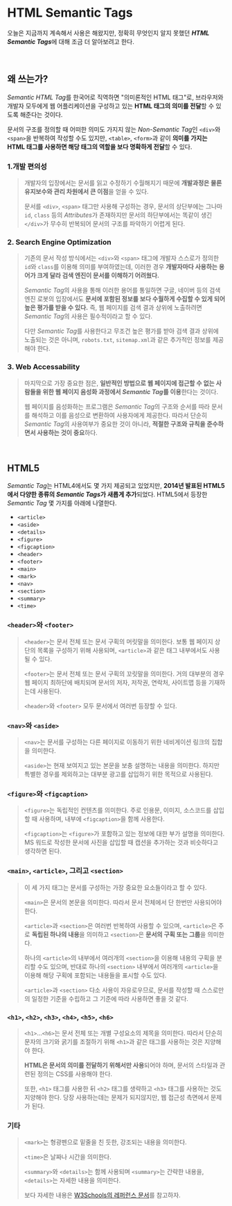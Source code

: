 # HTML Semantic Tags

오늘은 지금까지 계속해서 사용은 해왔지만, 정확히 무엇인지 알지 못했던 ***HTML Semantic Tags***에 대해 조금 더 알아보려고 한다. 

<br>

## 왜 쓰는가?

*Semantic HTML Tag*를 한국어로 직역하면 "의미론적인 HTML 태그"로, 브라우저와 개발자 모두에게 웹 어플리케이션을 구성하고 있는 **HTML 태그의 의미를 전달**할 수 있도록 해준다는 것이다. 

문서의 구조를 정의할 때 어떠한 의미도 가지지 않는 *Non-Semantic Tag*인 `<div>`와 `<span>`을 반복하여 작성할 수도 있지만, `<table>`, `<form>`과 같이 **의미를 가지는 HTML 태그를 사용하면 해당 태그의 역할을 보다 명확하게 전달**할 수 있다. 

### 1.개발 편의성
> 개발자의 입장에서는 문서를 읽고 수정하기 수월해지기 때문에 **개발과정은 물론 유지보수와 관리 차원에서 큰 이점**을 얻을 수 있다.  
>
> 문서를 `<div>`, `<span>` 태그만 사용해 구성하는 경우, 문서의 상단부에는 그나마 `id`, `class` 등의 *Attributes*가 존재하지만 문서의 하단부에서는 똑같이 생긴 `</div>`가  무수히 반복되어 문서의 구조를 파악하기 어렵게 된다.  

### 2. Search Engine Optimization
> 기존의 문서 작성 방식에서는  `<div>`와 `<span>` 태그에 개발자 스스로가 정의한 `id`와 `class`를 이용해 의미를 부여하였는데, 이러한 경우 **개발자마다 사용하는 용어가 크게 달라 검색 엔진이 문서를 이해하기 어려웠다.**
>
> *Semantic Tag*의 사용을 통해 이러한 용어를 통일하면 구글, 네이버 등의 검색엔진 로봇의 입장에서도 **문서에 포함된 정보를 보다 수월하게 수집할 수 있게 되어 높은 평가를 받을 수 있다.** 즉, 웹 페이지를 검색 결과 상위에 노출하려면 *Semantic Tag*의 사용은 필수적이라고 할 수 있다.
>
> 다만 *Semantic Tag*를 사용한다고 무조건 높은 평가를 받아 검색 결과 상위에 노출되는 것은 아니며, `robots.txt`, `sitemap.xml`과 같은 추가적인 정보를 제공해야 한다. 


### 3. Web Accessability
> 마지막으로 가장 중요한 점은, **일반적인 방법으로 웹 페이지에 접근할 수 없는 사람들을 위한 웹 페이지 음성화 과정에서 *Semantic Tag*를 이용**한다는 것이다. 
>
> 웹 페이지를 음성화하는 프로그램은 *Semantic Tag*의 구조와 순서를 따라 문서를 해석하고 이를 음성으로 변환하여 사용자에게 제공한다. 따라서 단순히 *Semantic Tag*의 사용여부가 중요한 것이 아니라, **적절한 구조와 규칙을 준수하면서 사용하는 것이 중요**하다.

<br>

## HTML5

*Semantic Tag*는 HTML4에서도 몇 가지 제공되고 있었지만, **2014년 발표된 HTML5에서 다양한 종류의 *Semantic Tags*가 새롭게 추가**되었다. HTML5에서 등장한 *Semantic Tag* 몇 가지를 아래에 나열한다.

- `<article>`
- `<aside>`
- `<details>`
- `<figure>`
- `<figcaption>`
- `<header>`
- `<footer>`
- `<main>`
- `<mark>`
- `<nav>`
- `<section>`
- `<summary>`
- `<time>`

### `<header>`와 `<footer>`
> `<header>`는 문서 전체 또는 문서 구획의 머릿말을 의미한다. 보통 웹 페이지 상단의 목록을 구성하기 위해 사용되며, `<article>`과 같은 태그 내부에서도 사용될 수 있다.
>
> `<footer>`는 문서 전체 또는 문서 구획의 꼬릿말을 의미한다. 거의 대부분의 경우 웹 페이지 최하단에 배치되며 문서의 저자, 저작권, 연락처, 사이트맵 등을 기재하는데 사용된다.
>
> `<header>`와 `<footer>` 모두 문서에서 여러번 등장할 수 있다.

### `<nav>`와 `<aside>`
> `<nav>`는 문서를 구성하는 다른 페이지로 이동하기 위한 네비게이션 링크의 집합을 의미한다. 
>
> `<aside>`는 현재 보여지고 있는 본문을 보충 설명하는 내용을 의미한다. 하지만 특별한 경우를 제외하고는 대부분 광고를 삽입하기 위한 목적으로 사용된다. 

### `<figure>`와 `<figcaption>`
> `<figure>`는 독립적인 컨텐츠를 의미한다. 주로 인용문, 이미지, 소스코드를 삽입할 때 사용하며, 내부에 `<figcaption>`을 함께 사용한다.
>
> `<figcaption>`는 `<figure>`가 포함하고 있는 정보에 대한 부가 설명을 의미한다. MS 워드로 작성한 문서에 사진을 삽입할 때 캡션을 추가하는 것과 비슷하다고 생각하면 된다.

### `<main>`, `<article>`, 그리고 `<section>`
> 이 세 가지 태그는 문서를 구성하는 가장 중요한 요소들이라고 할 수 있다.
>
> `<main>`은 문서의 본문을 의미한다. 따라서 문서 전체에서 단 한번만 사용되어야 한다.
>
> `<article>`과 `<section>`은 여러번 반복하여 사용할 수 있으며, `<article>`은 주로 **독립된 하나의 내용**을 의미하고 `<section>`은 **문서의 구획 또는 그룹**을 의미한다.
>
>  하나의 `<article>`의 내부에서 여러개의 `<section>`을 이용해 내용의 구획을 분리할 수도 있으며, 반대로 하나의 `<section>` 내부에서 여러개의 `<article>`을 이용해 해당 구획에 포함되는 내용들을 표시할 수도 있다.
>
> `<article>`과 `<section>` 다소 사용이 자유로우므로, 문서를 작성할 때 스스로만의 일정한 기준을 수립하고 그 기준에 따라 사용하면 좋을 것 같다.

### `<h1>`, `<h2>`, `<h3>`, `<h4>`, `<h5>`, `<h6>`
> `<h1>`...`<h6>`는 문서 전체 또는 개별 구성요소의 제목을 의미한다. 따라서 단순히 문자의 크기와 굵기를 조절하기 위해 `<h1>`과 같은 태그를 사용하는 것은 지양해야 한다.
>
> **HTML은 문서의 의미를 전달하기 위해서만 사용**되어야 하며, 문서의 스타일과 관련된 정의는 CSS를 사용해야 한다.  
>
> 또한, `<h1>` 태그를 사용한 뒤 `<h2>` 태그를 생략하고 `<h3>` 태그를 사용하는 것도 지양해야 한다. 당장 사용하는데는 문제가 되지않지만, 웹 접근성 측면에서 문제가 된다.

### 기타
> `<mark>`는 형광펜으로 밑줄을 친 듯한, 강조되는 내용을 의미한다.  
>
> `<time>`은 날짜나 시간을 의미한다.
>
> `<summary>`와 `<details>`는 함께 사용되며 `<summary>`는 간략한 내용을,  `<details>`는 자세한 내용을 의미한다. 
>
> 보다 자세한 내용은 [W3Schools의 레퍼런스 문서](https://www.w3schools.com/tags/default.asp)를 참고하자.